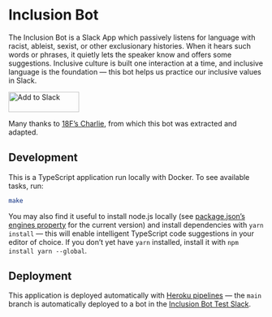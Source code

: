 # Inclusion Bot

The Inclusion Bot is a Slack App which passively listens for language with racist, ableist, sexist, or other exclusionary histories. When it hears such words or phrases, it quietly lets the speaker know and offers some suggestions. Inclusive culture is built one interaction at a time, and inclusive language is the foundation — this bot helps us practice our inclusive values in Slack.

<a href="https://inclusion-bot.dunkman.me/install"><img alt="Add to Slack" height="40" width="139" src="https://platform.slack-edge.com/img/add_to_slack@2x.png"></a>

Many thanks to [18F’s Charlie](https://github.com/18F/charlie), from which this bot was extracted and adapted.

## Development

This is a TypeScript application run locally with Docker. To see available tasks, run:

```sh
make
```

You may also find it useful to install node.js locally (see [package.json’s engines property](./package.json) for the current version) and install dependencies with `yarn install` — this will enable intelligent TypeScript code suggestions in your editor of choice. If you don’t yet have `yarn` installed, install it with `npm install yarn --global`.

## Deployment

This application is deployed automatically with [Heroku pipelines](https://devcenter.heroku.com/articles/pipelines) — the `main` branch is automatically deployed to a bot in the [Inclusion Bot Test Slack](https://inclusion-bot.slack.com/).

